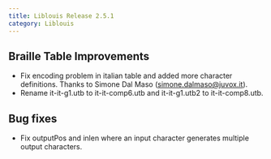 ```yaml
---
title: Liblouis Release 2.5.1
category: Liblouis
---
```


## Braille Table Improvements

* Fix encoding problem in italian table and added more character definitions. Thanks to Simone Dal Maso (simone.dalmaso@juvox.it).
* Rename it-it-g1.utb to it-it-comp6.utb and it-it-g1.utb2 to it-it-comp8.utb.

## Bug fixes

* Fix outputPos and inlen where an input character generates multiple output characters.

